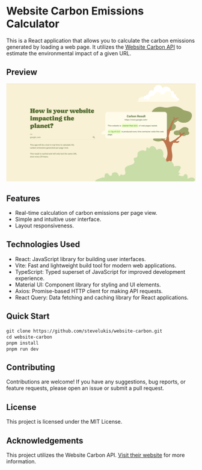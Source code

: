# Website Carbon Emissions Calculator

This is a React application that allows you to calculate the carbon emissions generated by loading a web page. It
utilizes the [Website Carbon API](https://www.websitecarbon.com/) to estimate the environmental impact of a given URL.

## Preview
![img.png](readme_imgs/home.png)

## Features

- Real-time calculation of carbon emissions per page view.
- Simple and intuitive user interface.
- Layout responsiveness.

## Technologies Used

- React: JavaScript library for building user interfaces.
- Vite: Fast and lightweight build tool for modern web applications.
- TypeScript: Typed superset of JavaScript for improved development experience.
- Material UI: Component library for styling and UI elements.
- Axios: Promise-based HTTP client for making API requests.
- React Query: Data fetching and caching library for React applications.

## Quick Start

```
git clone https://github.com/stevelukis/website-carbon.git
cd website-carbon
pnpm install
pnpm run dev
```

## Contributing

Contributions are welcome! If you have any suggestions, bug reports, or feature requests, please open an issue or submit
a pull request.

## License

This project is licensed under the MIT License.

## Acknowledgements

This project utilizes the Website Carbon API. [Visit their website](https://www.websitecarbon.com/) for more information.
